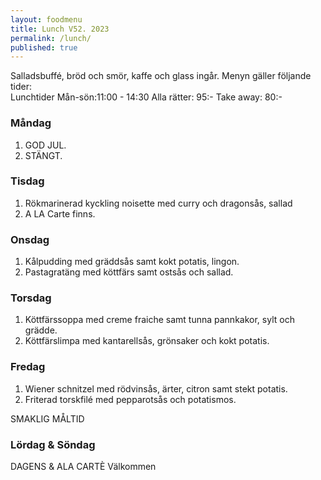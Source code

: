 ```yaml
---
layout: foodmenu
title: Lunch V52. 2023
permalink: /lunch/
published: true
---
```

Salladsbuffé, bröd och smör, kaffe och glass ingår.
Menyn gäller följande tider:  
Lunchtider  Mån-sön:11:00 - 14:30
Alla rätter: 95:- Take away: 80:-
                                
### Måndag

1. GOD JUL.
2. STÄNGT.

### Tisdag

1. Rökmarinerad kyckling noisette med curry och dragonsås, sallad
2. A LA Carte finns.

### Onsdag

1. Kålpudding med gräddsås samt kokt potatis, lingon.
2. Pastagratäng med köttfärs samt ostsås och sallad.

### Torsdag

1. Köttfärssoppa med creme fraiche samt tunna pannkakor, sylt och grädde. 
2. Köttfärslimpa med kantarellsås, grönsaker och kokt potatis.

### Fredag  

1. Wiener schnitzel med rödvinsås, ärter, citron samt stekt potatis.
2. Friterad torskfilé med pepparotsås och potatismos. 
 

SMAKLIG MÅLTID
  
### Lördag & Söndag 
    
DAGENS & ALA CARTÈ
Välkommen
    
       
    

   
    
   
     
